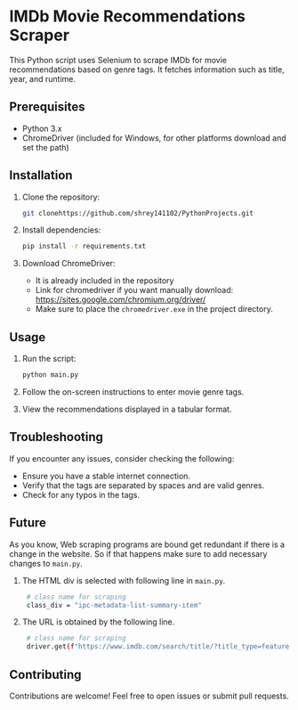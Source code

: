 # IMDb Movie Recommendations Scraper

This Python script uses Selenium to scrape IMDb for movie recommendations based on genre tags. It fetches information such as title, year, and runtime.

## Prerequisites

- Python 3.x
- ChromeDriver (included for Windows, for other platforms download and set the path)

## Installation

1. Clone the repository:

    ```bash
    git clonehttps://github.com/shrey141102/PythonProjects.git
    ```

2. Install dependencies:

    ```bash
    pip install -r requirements.txt
    ```

3. Download ChromeDriver:

    - It is already included in the repository
    - Link for chromedriver if you want manually download: https://sites.google.com/chromium.org/driver/
    - Make sure to place the `chromedriver.exe` in the project directory.

## Usage

1. Run the script:

    ```bash
    python main.py
    ```

2. Follow the on-screen instructions to enter movie genre tags.

3. View the recommendations displayed in a tabular format.

## Troubleshooting

If you encounter any issues, consider checking the following:

- Ensure you have a stable internet connection.
- Verify that the tags are separated by spaces and are valid genres.
- Check for any typos in the tags.

## Future
As you know, Web scraping programs are bound get redundant if there is a change in the website. 
So if that happens make sure to add necessary changes to `main.py`.

1. The HTML div is selected with following line in `main.py`.
   
   ```bash
    # class name for scraping
    class_div = "ipc-metadata-list-summary-item"
    ```
3. The URL is obtained by the following line.
   
   ```bash
    # class name for scraping
    driver.get(f"https://www.imdb.com/search/title/?title_type=feature&genres={tags}&release_date=,{date}")
    ```

## Contributing

Contributions are welcome! Feel free to open issues or submit pull requests.

